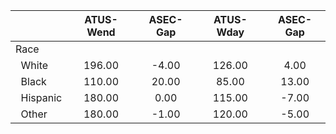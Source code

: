 
|                      |    ATUS-Wend |     ASEC-Gap |    ATUS-Wday |     ASEC-Gap |
| -------------------- | :----------: | :----------: | :----------: | :----------: |
| Race                 |              |              |              |              |
| &nbsp;&nbsp;White    |       196.00 |        -4.00 |       126.00 |         4.00 |
| &nbsp;&nbsp;Black    |       110.00 |        20.00 |        85.00 |        13.00 |
| &nbsp;&nbsp;Hispanic |       180.00 |         0.00 |       115.00 |        -7.00 |
| &nbsp;&nbsp;Other    |       180.00 |        -1.00 |       120.00 |        -5.00 |

